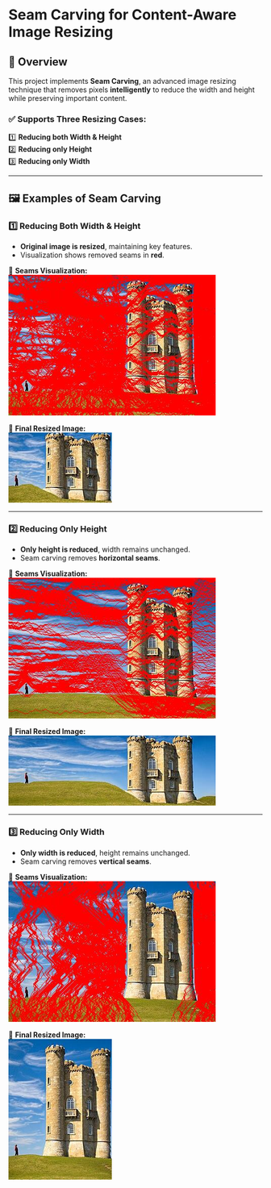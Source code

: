
# Seam Carving for Content-Aware Image Resizing

## 🔹 Overview  
This project implements **Seam Carving**, an advanced image resizing technique that removes pixels **intelligently** to reduce the width and height while preserving important content.

### ✅ Supports Three Resizing Cases:
1️⃣ **Reducing both Width & Height**  
2️⃣ **Reducing only Height**  
3️⃣ **Reducing only Width**  

---

## 🖼️ Examples of Seam Carving  

### **1️⃣ Reducing Both Width & Height**
- **Original image is resized**, maintaining key features.
- Visualization shows removed seams in **red**.

📌 **Seams Visualization:**  
![Seams Both](Examples/seams_Height&Width.jpg)  

📌 **Final Resized Image:**  
![Resized Both](Examples/resized_Height&Width.jpg)  

---

### **2️⃣ Reducing Only Height**
- **Only height is reduced**, width remains unchanged.
- Seam carving removes **horizontal seams**.

📌 **Seams Visualization:**  
![Seams Height](Examples/seams_Height.jpg)  

📌 **Final Resized Image:**  
![Resized Height](Examples/resized_Height.jpg)  

---

### **3️⃣ Reducing Only Width**
- **Only width is reduced**, height remains unchanged.
- Seam carving removes **vertical seams**.

📌 **Seams Visualization:**  
![Seams Width](Examples/seams_width.jpg)  

📌 **Final Resized Image:**  
![Resized Width](Examples/resized_Width.jpg)  


